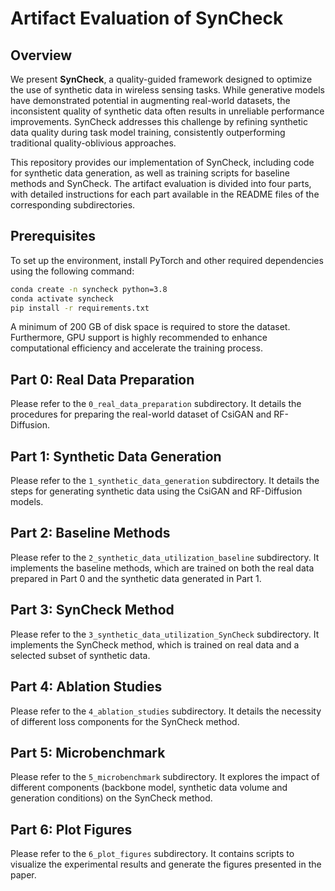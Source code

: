 # Artifact Evaluation of SynCheck

## Overview
We present **SynCheck**, a quality-guided framework designed to optimize the use of synthetic data in wireless sensing tasks. While generative models have demonstrated potential in augmenting real-world datasets, the inconsistent quality of synthetic data often results in unreliable performance improvements. SynCheck addresses this challenge by refining synthetic data quality during task model training, consistently outperforming traditional quality-oblivious approaches.

This repository provides our implementation of SynCheck, including code for synthetic data generation, as well as training scripts for baseline methods and SynCheck. The artifact evaluation is divided into four parts, with detailed instructions for each part available in the README files of the corresponding subdirectories.

## Prerequisites
To set up the environment, install PyTorch and other required dependencies using the following command:

```bash
conda create -n syncheck python=3.8
conda activate syncheck
pip install -r requirements.txt
```
A minimum of 200 GB of disk space is required to store the dataset. Furthermore, GPU support is highly recommended to enhance computational efficiency and accelerate the training process.

## Part 0: Real Data Preparation  
Please refer to the `0_real_data_preparation` subdirectory. It details the procedures for preparing the real-world dataset of CsiGAN and RF-Diffusion.  

## Part 1: Synthetic Data Generation  
Please refer to the `1_synthetic_data_generation` subdirectory. It details the steps for generating synthetic data using the CsiGAN and RF-Diffusion models.  

## Part 2: Baseline Methods  
Please refer to the `2_synthetic_data_utilization_baseline` subdirectory. It implements the baseline methods, which are trained on both the real data prepared in Part 0 and the synthetic data generated in Part 1.  

## Part 3: SynCheck Method  
Please refer to the `3_synthetic_data_utilization_SynCheck` subdirectory. It implements the SynCheck method, which is trained on real data and a selected subset of synthetic data.

## Part 4: Ablation Studies  
Please refer to the `4_ablation_studies` subdirectory. It details the necessity of different loss components for the SynCheck method.

## Part 5: Microbenchmark
Please refer to the `5_microbenchmark` subdirectory. It explores the impact of different components (backbone model, synthetic data volume and generation conditions) on the SynCheck method.

## Part 6: Plot Figures
Please refer to the `6_plot_figures` subdirectory. It contains scripts to visualize the experimental results and generate the figures presented in the paper.